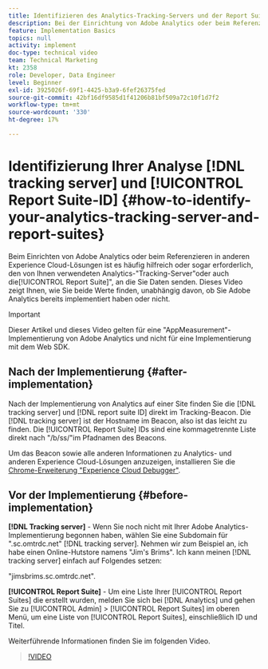 ```yaml
---
title: Identifizieren des Analytics-Tracking-Servers und der Report Suite-ID
description: Bei der Einrichtung von Adobe Analytics oder beim Referenzieren in anderen Experience Cloud-Lösungen ist es häufig hilfreich oder sogar erforderlich, den von Ihnen verwendeten Analytics-"Tracking-Server"oder auch die "Report Suite"zu kennen, an die Sie Daten senden. Dieses Video zeigt Ihnen, wie Sie beide Werte finden, unabhängig davon, ob Sie Adobe Analytics bereits implementiert haben oder nicht.
feature: Implementation Basics
topics: null
activity: implement
doc-type: technical video
team: Technical Marketing
kt: 2358
role: Developer, Data Engineer
level: Beginner
exl-id: 3925026f-69f1-4425-b3a9-6fef26375fed
source-git-commit: 42bf16df9585d1f41206b81bf509a72c10f1d7f2
workflow-type: tm+mt
source-wordcount: '330'
ht-degree: 17%

---
```


# Identifizierung Ihrer Analyse [!DNL tracking server] und [!UICONTROL Report Suite-ID] {#how-to-identify-your-analytics-tracking-server-and-report-suites}

Beim Einrichten von Adobe Analytics oder beim Referenzieren in anderen Experience Cloud-Lösungen ist es häufig hilfreich oder sogar erforderlich, den von Ihnen verwendeten Analytics-&quot;Tracking-Server&quot;oder auch die[!UICONTROL Report Suite]&quot;, an die Sie Daten senden. Dieses Video zeigt Ihnen, wie Sie beide Werte finden, unabhängig davon, ob Sie Adobe Analytics bereits implementiert haben oder nicht.

>[!IMPORTANT]
>
>Dieser Artikel und dieses Video gelten für eine &quot;AppMeasurement&quot;-Implementierung von Adobe Analytics und nicht für eine Implementierung mit dem Web SDK.

## Nach der Implementierung {#after-implementation}

Nach der Implementierung von Analytics auf einer Site finden Sie die [!DNL tracking server] und [!DNL report suite ID] direkt im Tracking-Beacon. Die [!DNL tracking server] ist der Hostname im Beacon, also ist das leicht zu finden. Die [!UICONTROL Report Suite] IDs sind eine kommagetrennte Liste direkt nach &quot;/b/ss/&quot;im Pfadnamen des Beacons.

Um das Beacon sowie alle anderen Informationen zu Analytics- und anderen Experience Cloud-Lösungen anzuzeigen, installieren Sie die [Chrome-Erweiterung &quot;Experience Cloud Debugger&quot;](https://chrome.google.com/webstore/detail/adobe-experience-cloud-de/ocdmogmohccmeicdhlhhgepeaijenapj?hl=de).

## Vor der Implementierung {#before-implementation}

**[!DNL Tracking server]** - Wenn Sie noch nicht mit Ihrer Adobe Analytics-Implementierung begonnen haben, wählen Sie eine Subdomain für &quot;.sc.omtrdc.net&quot; [!DNL tracking server]. Nehmen wir zum Beispiel an, ich habe einen Online-Hutstore namens &quot;Jim&#39;s Brims&quot;. Ich kann meinen [!DNL tracking server] einfach auf Folgendes setzen:

&quot;jimsbrims.sc.omtrdc.net&quot;.

**[!UICONTROL Report Suite]** - Um eine Liste Ihrer [!UICONTROL Report Suites] die erstellt wurden, melden Sie sich bei [!DNL Analytics] und gehen Sie zu [!UICONTROL Admin] > [!UICONTROL Report Suites] im oberen Menü, um eine Liste von [!UICONTROL Report Suites], einschließlich ID und Titel.

Weiterführende Informationen finden Sie im folgenden Video.

>[!VIDEO](https://video.tv.adobe.com/v/26061/?quality=12&learn=on)

